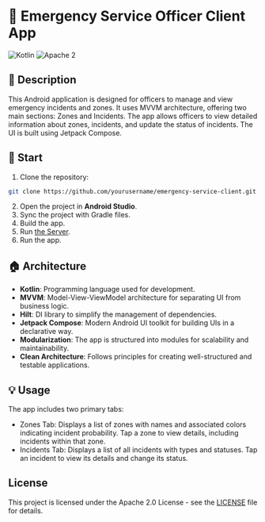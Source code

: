 # 📢 Emergency Service Officer Client App

![Kotlin](https://img.shields.io/badge/kotlin-2.0.10-orange.svg)
![Apache 2](https://img.shields.io/badge/license-Apache2-green.svg?style=flat)

## 📓 Description
This Android application is designed for officers to manage and view emergency incidents and zones. It uses MVVM architecture, offering two main sections: Zones and Incidents. The app allows officers to view detailed information about zones, incidents, and update the status of incidents. The UI is built using Jetpack Compose.

## 🏁 Start
1. Clone the repository:
```bash
git clone https://github.com/yourusername/emergency-service-client.git
```
2. Open the project in **Android Studio**.
3. Sync the project with Gradle files.
4. Build the app.
5. Run [the Server](https://github.com/lsyyx/emergency-api).
6. Run the app.

## 🏠 Architecture
- **Kotlin**: Programming language used for development.
- **MVVM**: Model-View-ViewModel architecture for separating UI from business logic.
- **Hilt**: DI library to simplify the management of dependencies.
- **Jetpack Compose**: Modern Android UI toolkit for building UIs in a declarative way.
- **Modularization**: The app is structured into modules for scalability and maintainability.
- **Clean Architecture**: Follows principles for creating well-structured and testable applications.

## 💡 Usage
The app includes two primary tabs:
- Zones Tab: Displays a list of zones with names and associated colors indicating incident probability. Tap a zone to view details, including incidents within that zone.
- Incidents Tab: Displays a list of all incidents with types and statuses. Tap an incident to view its details and change its status.

## License
This project is licensed under the Apache 2.0 License - see the [LICENSE](https://github.com/lsyyx/emergency-service-client/blob/main/LICENSE) file for details.
